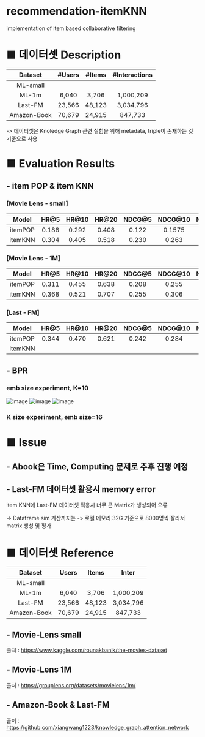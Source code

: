 # recommendation-itemKNN
implementation of item based collaborative filtering

# ■ 데이터셋 Description

|Dataset|#Users|#Items|#Interactions|
|:---:|:---:|:---:|:---:|
|ML-small||||
|ML-1m|6,040|3,706|1,000,209|
|Last-FM|23,566|48,123|3,034,796|
|Amazon-Book|70,679|24,915|847,733|

-> 데이터셋은 Knoledge Graph 관련 실험을 위해 metadata, triple이 존재하는 것 기준으로 사용

# ■ Evaluation Results

## - item POP & item KNN
### [Movie Lens - small]

|Model|HR@5|HR@10|HR@20|NDCG@5|NDCG@10|NDCG@20|
|:---:|:---:|:---:|:---:|:---:|:---:|:---:|
|itemPOP|0.188|0.292|0.408|0.122|0.1575|0.186|
|itemKNN|0.304|0.405|0.518|0.230|0.263|0.290|

### [Movie Lens - 1M]

|Model|HR@5|HR@10|HR@20|NDCG@5|NDCG@10|NDCG@20|
|:---:|:---:|:---:|:---:|:---:|:---:|:---:|
|itemPOP|0.311|0.455|0.638|0.208|0.255|0.301|
|itemKNN|0.368|0.521|0.707|0.255|0.306|0.351|


### [Last - FM]

|Model|HR@5|HR@10|HR@20|NDCG@5|NDCG@10|NDCG@20|
|:---:|:---:|:---:|:---:|:---:|:---:|:---:|
|itemPOP|0.344|0.470|0.621|0.242|0.284|0.322|
|itemKNN|||||||

## - BPR

### emb size experiment, K=10

![image](https://user-images.githubusercontent.com/67678405/118928824-b3e3ca00-b97e-11eb-8173-23e873c7993f.png)
![image](https://user-images.githubusercontent.com/67678405/118928758-9f9fcd00-b97e-11eb-8ec6-04f1d96ac56c.png)
![image](https://user-images.githubusercontent.com/67678405/118928767-a3335400-b97e-11eb-98d7-199a44a3d7e2.png)


### K size experiment, emb size=16

# ■ Issue

## - Abook은 Time, Computing 문제로 추후 진행 예정

## - Last-FM 데이터셋 활용시 memory error
item KNN에 Last-FM 데이터셋 적용시 너무 큰 Matrix가 생성되어 오류

-> Dataframe sim 계산까지는 
-> 로컬 메모리 32G 기준으로 8000명씩 잘라서 matrix 생성 및 평가


# ■ 데이터셋 Reference

|Dataset|Users|Items|Inter|
|:---:|:---:|:---:|:---:|
|ML-small||||
|ML-1m|6,040|3,706|1,000,209|
|Last-FM|23,566|48,123|3,034,796|
|Amazon-Book|70,679|24,915|847,733|


## - Movie-Lens small

출처 : https://www.kaggle.com/rounakbanik/the-movies-dataset

## - Movie-Lens 1M

출처 : https://grouplens.org/datasets/movielens/1m/

## - Amazon-Book & Last-FM

출처 : https://github.com/xiangwang1223/knowledge_graph_attention_network
